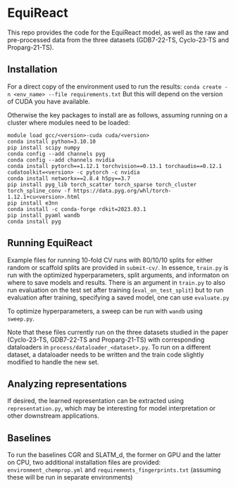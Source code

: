 # EquiReact 

This repo provides the code for the EquiReact model, as well as the raw and pre-processed data from the three datasets (GDB7-22-TS, Cyclo-23-TS and Proparg-21-TS).

## Installation 
For a direct copy of the environment used to run the results: 
`conda create -n <env_name> --file requirements.txt`
But this will depend on the version of CUDA you have available.

Otherwise the key packages to install are as follows, assuming running on a cluster where modules need to be loaded:
```
module load gcc/<version>-cuda cuda/<version>
conda install python=3.10.10
pip install scipy numpy
conda config --add channels pyg
conda config --add channels nvidia
conda install pytorch==1.12.1 torchvision==0.13.1 torchaudio==0.12.1 cudatoolkit=<version> -c pytorch -c nvidia
conda install networkx==2.8.4 h5py==3.7
pip install pyg_lib torch_scatter torch_sparse torch_cluster torch_spline_conv -f https://data.pyg.org/whl/torch-1.12.1+cu<version>.html
pip install e3nn
conda install -c conda-forge rdkit=2023.03.1
pip install pyaml wandb
conda install pyg
```

## Running EquiReact 
Example files for running 10-fold CV runs with 80/10/10 splits for either random or scaffold splits are provided in `submit-cv/`. In essence, `train.py` is run with the optimized hyperparameters, split arguments, and informaton on where to save models and results. 
There is an argument in `train.py` to also run evaluation on the test set after training (`eval_on_test_split`) but to run evaluation after training, specifying a saved model, one can use `evaluate.py`

To optimize hyperparameters, a sweep can be run with `wandb` using `sweep.py`.

Note that these files currently run on the three datasets studied in the paper (Cyclo-23-TS, GDB7-22-TS and Proparg-21-TS) with corresponding dataloaders in `process/dataloader_<dataset>.py`. To run on a different dataset, a dataloader needs to be written and the train code slightly modified to handle the new set.


## Analyzing representations
If desired, the learned representation can be extracted using `representation.py`, which may be interesting for model interpretation or other downstream applications.

## Baselines
To run the baselines CGR and SLATM_d, the former on GPU and the latter on CPU, two additional installation files are provided: `environment_chemprop.yml` and `requirements_fingerprints.txt` (assuming these will be run in separate environments) 
